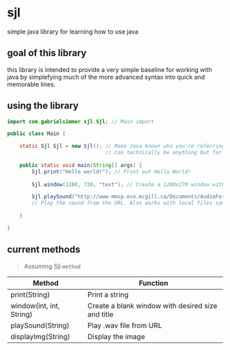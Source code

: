 # sjl
simple java library for learning how to use java

## goal of this library

this library is intended to provide a very simple baseline for working with java by simplefying much of the more advanced syntax into quick and memorable lines.

## using the library

```java
import com.gabrielsimmer.sjl.Sjl; // Main import

public class Main {

	static Sjl Sjl = new Sjl(); // Make Java known who you're referring to
    							// Can technically be anything but for simplicity is Sjl
	
	public static void main(String[] args) {
		Sjl.print("Hello world!"); // Print out Hello World!
		
		Sjl.window(1280, 720, "test"); // Create a 1280x270 window with title test

		Sjl.playSound("http://www-mmsp.ece.mcgill.ca/Documents/AudioFormats/WAVE/Samples/AFsp/M1F1-Alaw-AFsp.wav");
        // Play the sound from the URL. Also works with local files somehow.
		
	}

}

```

## current methods

> Assuming Sjl.`method`

|Method|Function|
|---|---|
|print(String)|Print a string|
|window(int, int, String)|Create a blank window with desired size and title|
|playSound(String)|Play .wav file from URL|
|displayImg(String)|Display the image|